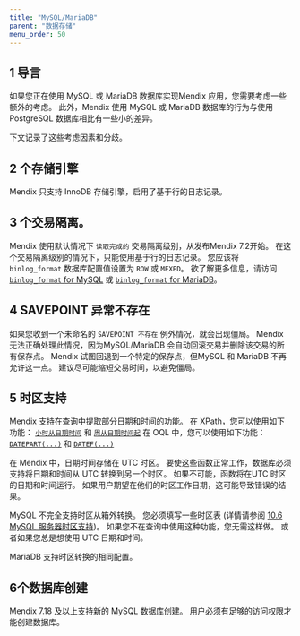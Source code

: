 ```yaml
---
title: "MySQL/MariaDB"
parent: "数据存储"
menu_order: 50
---
```


## 1 导言

如果您正在使用 MySQL 或 MariaDB 数据库实现Mendix 应用，您需要考虑一些额外的考虑。 此外，Mendix 使用 MySQL 或 MariaDB 数据库的行为与使用 PostgreSQL 数据库相比有一些小的差异。

下文记录了这些考虑因素和分歧。

## 2 个存储引擎

Mendix 只支持 InnoDB 存储引擎，启用了基于行的日志记录。

## 3 个交易隔离。

Mendix 使用默认情况下 `读取完成的` 交易隔离级别，从发布Mendix 7.2开始。 在这个交易隔离级别的情况下，只能使用基于行的日志记录。 您应该将 `binlog_format` 数据库配置值设置为 `ROW` 或 `MEXED`。 欲了解更多信息，请访问 [`binlog_format` for MySQL](https://dev.mysql.com/doc/refman/5.7/en/replication-options-binary-log.html#sysvar_binlog_format) 或 [`binlog_format` for MariaDB](https://mariadb.com/kb/en/mariadb/replication-and-binary-log-server-system-variables/#binlog_format)。

## 4 SAVEPOINT 异常不存在

如果您收到一个未命名的 `SAVEPOINT 不存在` 例外情况，就会出现僵局。 Mendix 无法正确处理此情况，因为MySQL/MariaDB 会自动回滚交易并删除该交易的所有保存点。 Mendix 试图回退到一个特定的保存点，但MySQL 和 MariaDB 不再允许这一点。 建议尽可能缩短交易时间，以避免僵局。

## 5 时区支持

Mendix 支持在查询中提取部分日期和时间的功能。 在 XPath，您可以使用如下功能： [`小时从日期时间`](xpath-hours-from-datetime) 和 [`周从日期时间起`](xpath-week-from-datetime) 在 OQL 中，您可以使用如下功能： [`DATEPART(...)`](oql-datepart) 和 [`DATEF(...)`](oql-datediff)

在 Mendix 中，日期时间存储在 UTC 时区。 要使这些函数正常工作，数据库必须支持将日期和时间从 UTC 转换到另一个时区。 如果不可能，函数将在UTC 时区的日期和时间运行。 如果用户期望在他们的时区工作日期，这可能导致错误的结果。

MySQL 不完全支持时区从箱外转换。 您必须填写一些时区表 (详情请参阅 [10.6 MySQL 服务器时区支持](http://dev.mysql.com/doc/refman/5.5/en/time-zone-support.html))。 如果您不在查询中使用这种功能，您无需这样做。 或者如果您总是想使用 UTC 日期和时间。

MariaDB 支持时区转换的相同配置。

## 6个数据库创建

Mendix 7.18 及以上支持新的 MySQL 数据库创建。 用户必须有足够的访问权限才能创建数据库。
